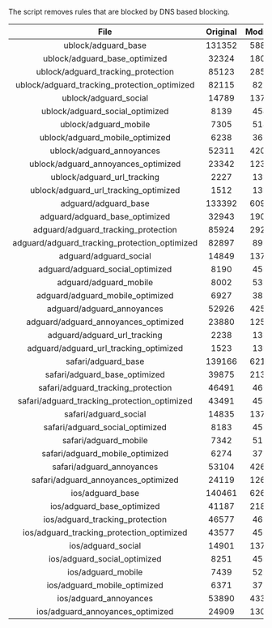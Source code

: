 The script removes rules that are blocked by DNS based blocking.


| File | Original | Modified |
|:----:|:-----:|:-----:|
| ublock/adguard_base | 131352 | 58830 |
| ublock/adguard_base_optimized | 32324 | 18027 |
| ublock/adguard_tracking_protection | 85123 | 28525 |
| ublock/adguard_tracking_protection_optimized | 82115 | 8213 |
| ublock/adguard_social | 14789 | 13709 |
| ublock/adguard_social_optimized | 8139 | 4541 |
| ublock/adguard_mobile | 7305 | 5144 |
| ublock/adguard_mobile_optimized | 6238 | 3675 |
| ublock/adguard_annoyances | 52311 | 42071 |
| ublock/adguard_annoyances_optimized | 23342 | 12301 |
| ublock/adguard_url_tracking | 2227 | 1354 |
| ublock/adguard_url_tracking_optimized | 1512 | 1351 |
| adguard/adguard_base | 133392 | 60912 |
| adguard/adguard_base_optimized | 32943 | 19069 |
| adguard/adguard_tracking_protection | 85924 | 29267 |
| adguard/adguard_tracking_protection_optimized | 82897 | 8939 |
| adguard/adguard_social | 14849 | 13772 |
| adguard/adguard_social_optimized | 8190 | 4590 |
| adguard/adguard_mobile | 8002 | 5331 |
| adguard/adguard_mobile_optimized | 6927 | 3855 |
| adguard/adguard_annoyances | 52926 | 42598 |
| adguard/adguard_annoyances_optimized | 23880 | 12596 |
| adguard/adguard_url_tracking | 2238 | 1363 |
| adguard/adguard_url_tracking_optimized | 1523 | 1360 |
| safari/adguard_base | 139166 | 62121 |
| safari/adguard_base_optimized | 39875 | 21343 |
| safari/adguard_tracking_protection | 46491 | 4664 |
| safari/adguard_tracking_protection_optimized | 43491 | 4512 |
| safari/adguard_social | 14835 | 13754 |
| safari/adguard_social_optimized | 8183 | 4575 |
| safari/adguard_mobile | 7342 | 5186 |
| safari/adguard_mobile_optimized | 6274 | 3711 |
| safari/adguard_annoyances | 53104 | 42698 |
| safari/adguard_annoyances_optimized | 24119 | 12672 |
| ios/adguard_base | 140461 | 62629 |
| ios/adguard_base_optimized | 41187 | 21848 |
| ios/adguard_tracking_protection | 46577 | 4674 |
| ios/adguard_tracking_protection_optimized | 43577 | 4522 |
| ios/adguard_social | 14901 | 13793 |
| ios/adguard_social_optimized | 8251 | 4596 |
| ios/adguard_mobile | 7439 | 5231 |
| ios/adguard_mobile_optimized | 6371 | 3753 |
| ios/adguard_annoyances | 53890 | 43369 |
| ios/adguard_annoyances_optimized | 24909 | 13001 |